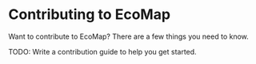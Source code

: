 # Contributing to EcoMap

Want to contribute to EcoMap? There are a few things you need to know.

TODO: Write a contribution guide to help you get started.
